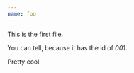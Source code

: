 ```yaml
---
name: foo
---
```

This is the first file.

You can tell, because it has the id of *001*.

Pretty cool.